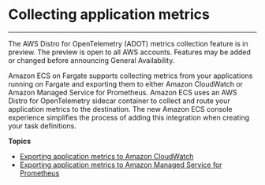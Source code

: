 # Collecting application metrics<a name="metrics-data"></a>

****  
The AWS Distro for OpenTelemetry \(ADOT\) metrics collection feature is in preview\. The preview is open to all AWS accounts\. Features may be added or changed before announcing General Availability\.

Amazon ECS on Fargate supports collecting metrics from your applications running on Fargate and exporting them to either Amazon CloudWatch or Amazon Managed Service for Prometheus\. Amazon ECS uses an AWS Distro for OpenTelemetry sidecar container to collect and route your application metrics to the destination\. The new Amazon ECS console experience simplifies the process of adding this integration when creating your task definitions\.

**Topics**
+ [Exporting application metrics to Amazon CloudWatch](application-metrics-cloudwatch.md)
+ [Exporting application metrics to Amazon Managed Service for Prometheus](application-metrics-prometheus.md)